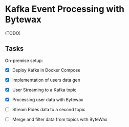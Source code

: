 # Kafka Event Processing with Bytewax

(TODO)

## Tasks

On-premise setup:

- [x] Deploy Kafka in Docker Compose

- [x] Implementation of users data gen

- [x] User Streaming to a Kafka topic

- [x] Processing user data with Bytewax

- [ ] Stream Rides data to a second topic

- [ ] Merge and filter data from topics with ByteWax 